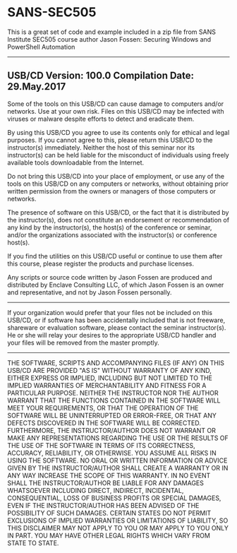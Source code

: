 # SANS-SEC505
This is a great set of code and example included in a zip file from SANS Institute SEC505 course author Jason Fossen: Securing Windows and PowerShell Automation


-------------------------------------------------
USB/CD Version: 100.0 
Compilation Date: 29.May.2017
-------------------------------------------------

Some of the tools on this USB/CD can cause damage to computers and/or networks. Use at your own risk. Files on this USB/CD may be infected with viruses or malware despite efforts to detect and eradicate them. 

By using this USB/CD you agree to use its contents only for ethical and legal purposes. If you cannot agree to this, please return this USB/CD to the instructor(s) immediately. Neither the host of this seminar nor its instructor(s) can be held liable for the misconduct of individuals using freely available tools downloadable from the Internet. 

Do not bring this USB/CD into your place of employment, or use any of the tools on this USB/CD on any computers or networks, without obtaining prior written permission from the owners or managers of those computers or networks. 

The presence of software on this USB/CD, or the fact that it is distributed by the instructor(s), does not constitute an endorsement or recommendation of any kind by the instructor(s), the host(s) of the conference or seminar, and/or the organizations associated with the instructor(s) or conference host(s). 

If you find the utilities on this USB/CD useful or continue to use them after this course, please register the products and purchase licenses. 

Any scripts or source code written by Jason Fossen are produced and distributed by Enclave Consulting LLC, of which Jason Fossen is an owner and representative, and not by Jason Fossen personally.  

-------------------------------------------------

If your organization would prefer that your files not be included on this USB/CD, or if software has been accidentally included that is not freeware, shareware or evaluation software, please contact the seminar instructor(s). He or she will relay your desires to the appropriate USB/CD handler and your files will be removed from the master promptly. 

-------------------------------------------------

THE SOFTWARE, SCRIPTS AND ACCOMPANYING FILES (IF ANY) ON THIS USB/CD ARE PROVIDED "AS IS" WITHOUT WARRANTY OF ANY KIND, EITHER EXPRESS OR IMPLIED, INCLUDING BUT NOT LIMITED TO THE IMPLIED WARRANTIES OF MERCHANTABILITY AND FITNESS FOR A PARTICULAR PURPOSE. NEITHER THE INSTRUCTOR NOR THE AUTHOR WARRANT THAT THE FUNCTIONS CONTAINED IN THE SOFTWARE WILL MEET YOUR REQUIREMENTS, OR THAT THE OPERATION OF THE SOFTWARE WILL BE UNINTERRUPTED OR ERROR-FREE, OR THAT ANY DEFECTS DISCOVERED IN THE SOFTWARE WILL BE CORRECTED. FURTHERMORE, THE INSTRUCTOR/AUTHOR DOES NOT WARRANT OR MAKE ANY REPRESENTATIONS REGARDING THE USE OR THE RESULTS OF THE USE OF THE SOFTWARE IN TERMS OF ITS CORRECTNESS, ACCURACY, RELIABILITY, OR OTHERWISE. YOU ASSUME ALL RISKS IN USING THE SOFTWARE. NO ORAL OR WRITTEN INFORMATION OR ADVICE GIVEN BY THE INSTRUCTOR/AUTHOR SHALL CREATE A WARRANTY OR IN ANY WAY INCREASE THE SCOPE OF THIS WARRANTY. IN NO EVENT SHALL THE INSTRUCTOR/AUTHOR BE LIABLE FOR ANY DAMAGES WHATSOEVER INCLUDING DIRECT, INDIRECT, INCIDENTAL, CONSEQUENTIAL, LOSS OF BUSINESS PROFITS OR SPECIAL DAMAGES, EVEN IF THE INSTRUCTOR/AUTHOR HAS BEEN ADVISED OF THE POSSIBILITY OF SUCH DAMAGES. CERTAIN STATES DO NOT PERMIT EXCLUSIONS OF IMPLIED WARRANTIES OR LIMITATIONS OF LIABILITY, SO THIS DISCLAIMER MAY NOT APPLY TO YOU OR MAY APPLY TO YOU ONLY IN PART. YOU MAY HAVE OTHER LEGAL RIGHTS WHICH VARY FROM STATE TO STATE. 

